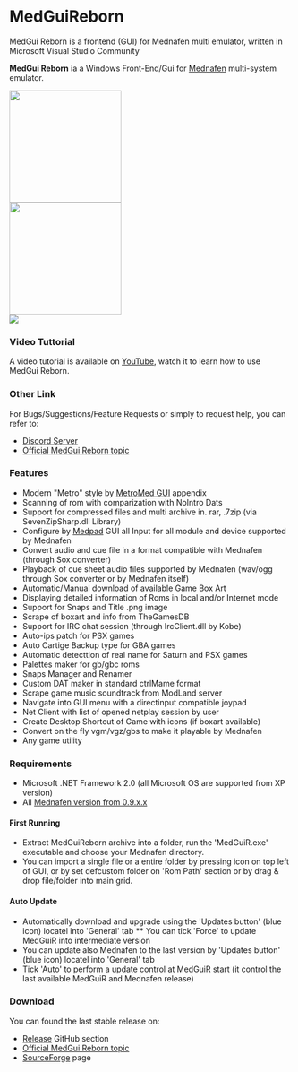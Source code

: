 # MedGuiReborn
MedGui Reborn is a frontend (GUI) for Mednafen multi emulator, written in Microsoft Visual Studio Community

**MedGui Reborn** ia a Windows Front-End/Gui for [Mednafen](http://mednafen.fobby.net/) multi-system emulator.

<a href="https://a.fsdn.com/con/app/proj/medguireborn/screenshots/MedGui%20Reborn%20main.jpg/1"><img src="https://a.fsdn.com/con/app/proj/medguireborn/screenshots/MedGui%20Reborn%20main.jpg/1" width="200" /></a><br>
<a href="https://a.fsdn.com/con/app/proj/medguireborn/screenshots/2.png/1"><img src="https://a.fsdn.com/con/app/proj/medguireborn/screenshots/2.png/1" width="200" /></a><br>
<a href="https://a.fsdn.com/con/app/proj/medguireborn/screenshots/pic2.png/1"><img src="https://a.fsdn.com/con/app/proj/medguireborn/screenshots/pic2.png/1" heigth="200" /></a><br>

### Video Tuttorial

A video tutorial is available on [YouTube](https://www.youtube.com/playlist?list=PL6SV3kdlUgnECXxQzrIbCrbzo01sA1K60), watch it to learn how to use MedGui Reborn.

### Other Link
For Bugs/Suggestions/Feature Requests or simply to request help, you can refer to: 
* [Discord Server](https://discord.gg/hDpSjMb)
* [Official MedGui Reborn topic](https://forum.fobby.net/index.php?t=msg&th=924&start=0&)

### Features
* Modern "Metro" style by [MetroMed GUI](https://github.com/Speedvicio/MetroMed) appendix
* Scanning of rom with comparization with NoIntro Dats
* Support for compressed files and multi archive in. rar, .7zip (via SevenZipSharp.dll Library)
* Configure by [Medpad](https://github.com/Speedvicio/MedPad) GUI all Input for all module and device supported by Mednafen
* Convert audio and cue file in a format compatible with Mednafen (through Sox converter)
* Playback of cue sheet audio files supported by Mednafen (wav/ogg through Sox converter or by Mednafen itself)
* Automatic/Manual download of available Game Box Art
* Displaying detailed information of Roms in local and/or Internet mode
* Support for Snaps and Title .png image
* Scrape of boxart and info from TheGamesDB
* Support for IRC chat session (through IrcClient.dll by Kobe)
* Auto-ips patch for PSX games
* Auto Cartige Backup type for GBA games
* Automatic detecttion of real name for Saturn and PSX games
* Palettes maker for gb/gbc roms
* Snaps Manager and Renamer
* Custom DAT maker in standard ctrlMame format
* Scrape game music soundtrack from ModLand server
* Navigate into GUI menu with a directinput compatible joypad
* Net Client with list of opened netplay session by user 
* Create Desktop Shortcut of Game with icons (if boxart available)
* Convert on the fly vgm/vgz/gbs to make it playable by Mednafen
* Any game utility

### Requirements
* Microsoft .NET Framework 2.0 (all Microsoft OS are supported from XP version)
* All [Mednafen version from 0.9.x.x](https://mednafen.github.io/releases/)

#### First Running
* Extract MedGuiReborn archive into a folder, run the 'MedGuiR.exe' executable and choose your Mednafen directory.
* You can import a single file or a entire folder by pressing icon on top left of GUI, or by set defcustom folder on 'Rom Path' section or by drag & drop file/folder into main grid.

#### Auto Update
* Automatically download and upgrade using the 'Updates button' (blue icon) locatel into 'General' tab
** You can tick 'Force' to update MedGuiR into intermediate version
* You can update also Mednafen to the last version by 'Updates button' (blue icon) locatel into 'General' tab
* Tick 'Auto' to perform a update control at MedGuiR start (it control the last available MedGuiR and Mednafen release)

### Download
You can found the last stable release on:
* [Release](https://github.com/Speedvicio/MedGuiReborn/releases) GitHub section
* [Official MedGui Reborn topic](https://forum.fobby.net/index.php?t=msg&th=924&start=0&)
* [SourceForge](https://sourceforge.net/projects/medguireborn/files/Exe/) page
